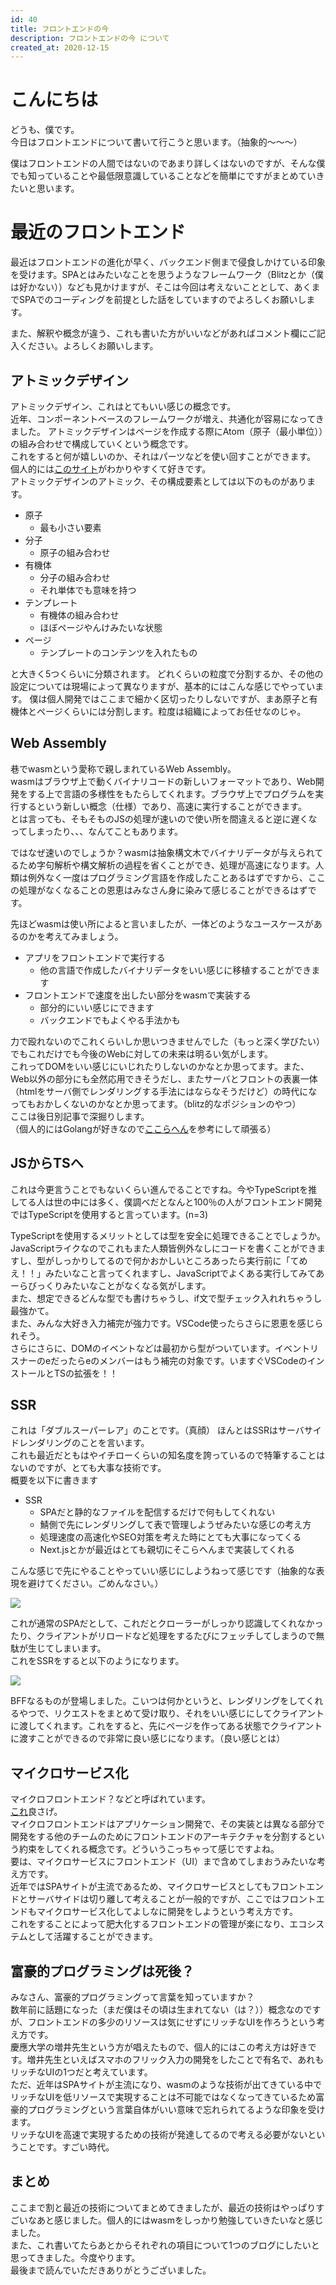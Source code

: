```yaml
---
id: 40
title: フロントエンドの今
description: フロントエンドの今 について
created_at: 2020-12-15
---
```


# こんにちは
どうも、僕です。  
今日はフロントエンドについて書いて行こうと思います。（抽象的〜〜〜）  
  
僕はフロントエンドの人間ではないのであまり詳しくはないのですが、そんな僕でも知っていることや最低限意識していることなどを簡単にですがまとめていきたいと思います。


# 最近のフロントエンド
最近はフロントエンドの進化が早く、バックエンド側まで侵食しかけている印象を受けます。SPAとはみたいなことを思うようなフレームワーク（Blitzとか（僕は好かない））なども見かけますが、そこは今回は考えないこととして、あくまでSPAでのコーディングを前提とした話をしていますのでよろしくお願いします。  

また、解釈や概念が違う、これも書いた方がいいなどがあればコメント欄にご記入ください。よろしくお願いします。

## アトミックデザイン
アトミックデザイン、これはとてもいい感じの概念です。  
近年、コンポーネントベースのフレームワークが増え、共通化が容易になってきました。
アトミックデザインはページを作成する際にAtom（原子（最小単位））の組み合わせで構成していくという概念です。  
これをすると何が嬉しいのか、それはパーツなどを使い回すことができます。  
個人的には[このサイト](https://uxdaystokyo.com/articles/glossary/atomic-design/)がわかりやすくて好きです。  
アトミックデザインのアトミック、その構成要素としては以下のものがあります。  

- 原子
  - 最も小さい要素
- 分子
  - 原子の組み合わせ
- 有機体
  - 分子の組み合わせ
  - それ単体でも意味を持つ
- テンプレート
  - 有機体の組み合わせ
  - ほぼページやんけみたいな状態
- ページ
  - テンプレートのコンテンツを入れたもの

と大きく5つくらいに分類されます。
どれくらいの粒度で分割するか、その他の設定については現場によって異なりますが、基本的にはこんな感じでやっています。
僕は個人開発ではここまで細かく区切ったりしないですが、まあ原子と有機体とページくらいには分割します。粒度は組織によってお任せなのじゃ。

## Web Assembly
巷でwasmという愛称で親しまれているWeb Assembly。  
wasmはブラウザ上で動くバイナリコードの新しいフォーマットであり、Web開発をする上で言語の多様性をもたらしてくれます。ブラウザ上でプログラムを実行するという新しい概念（仕様）であり、高速に実行することができます。  
とは言っても、そもそものJSの処理が速いので使い所を間違えると逆に遅くなってしまったり、、、なんてこともあります。  
  
ではなぜ速いのでしょうか？wasmは抽象構文木でバイナリデータが与えられてるため字句解析や構文解析の過程を省くことができ、処理が高速になります。人類は例外なく一度はプログラミング言語を作成したことあるはずですから、ここの処理がなくなることの恩恵はみなさん身に染みて感じることができるはずです。
  
先ほどwasmは使い所によると言いましたが、一体どのようなユースケースがあるのかを考えてみましょう。

- アプリをフロントエンドで実行する
  - 他の言語で作成したバイナリデータをいい感じに移植することができます
- フロントエンドで速度を出したい部分をwasmで実装する
  - 部分的にいい感じにできます
  - バックエンドでもよくやる手法かも

力で殴れないのでこれくらいしか思いつきませんでした（もっと深く学びたい）  
でもこれだけでも今後のWebに対しての未来は明るい気がします。  
これってDOMをいい感じにいじれたりしないのかなとか思ってます。また、Web以外の部分にも全然応用できそうだし、またサーバとフロントの表裏一体（htmlをサーバ側でレンダリングする手法にはならなそうだけど）の時代になってもおかしくないのかなとか思ってます。（blitz的なポジションのやつ）  
ここは後日別記事で深掘りします。  
（個人的にはGolangが好きなので[ここらへん](https://golangtokyo.github.io/codelab/go-webassembly/?index=codelab#4)を参考にして頑張る）

## JSからTSへ
これは今更言うことでもないくらい進んでることですね。今やTypeScriptを推してる人は世の中には多く、僕調べだとなんと100％の人がフロントエンド開発ではTypeScriptを使用すると言っています。(n=3)  
  

TypeScriptを使用するメリットとしては型を安全に処理できることでしょうか。  
JavaScriptライクなのでこれもまた人類皆例外なしにコードを書くことができますし、型がしっかりしてるので何かおかしいところあったら実行前に「てめえ！！」みたいなこと言ってくれますし、JavaScriptでよくある実行してみてあーらびっくりみたいなことがなくなる気がします。  
また、想定できるどんな型でも書けちゃうし、if文で型チェック入れれちゃうし最強かて。  
また、みんな大好き入力補完が強力です。VSCode使ったらさらに恩恵を感じられそう。  
さらにさらに、DOMのイベントなどは最初から型がついています。イベントリスナーのeだったらeのメンバーはもう補完の対象です。いますぐVSCodeのインストールとTSの拡張を！！  


## SSR
これは「ダブルスーパーレア」のことです。（真顔） 
ほんとはSSRはサーバサイドレンダリングのことを言います。  
これも最近だともはやイチローくらいの知名度を誇っているので特筆することはないのですが、とても大事な技術です。  
概要を以下に書きます

- SSR
  - SPAだと静的なファイルを配信するだけで何もしてくれない
  - 鯖側で先にレンダリングして表で管理しようぜみたいな感じの考え方
  - 処理速度の高速化やSEO対策を考えた時にとても大事になってくる
  - Next.jsとかが最近はとても親切にそこらへんまで実装してくれる

こんな感じで先にやることやっていい感じにしようねって感じです（抽象的な表現を避けてください。ごめんなさい。）  
  
![](../contents/images/c8012acd-4b46-41a2-aca9-1357787e46d3.jpeg)

これが通常のSPAだとして、これだとクローラーがしっかり認識してくれなかったり、クライアントがリロードなど処理をするたびにフェッチしてしまうので無駄が生じてしまいます。  
これをSSRをすると以下のようになります。  

![](../contents/images/46d53380-da3f-4cf3-a12f-2370b52d716c.jpeg)

BFFなるものが登場しました。こいつは何かというと、レンダリングをしてくれるやつで、リクエストをまとめて受け取り、それをいい感じにしてクライアントに渡してくれます。これをすると、先にページを作ってある状態でクライアントに渡すことができるので非常に良い感じになります。（良い感じとは）


## マイクロサービス化
マイクロフロントエンド？などと呼ばれています。  
[これ](https://martinfowler.com/articles/micro-frontends.html#InANutshell)良さげ。  
マイクロフロントエンドはアプリケーション開発で、その実装とは異なる部分で開発をする他のチームのためにフロントエンドのアーキテクチャを分割するという約束をしてくれる概念です。どういうこっちゃって感じですよね。  
要は、マイクロサービスにフロントエンド（UI）まで含めてしまおうみたいな考え方です。  
近年ではSPAサイトが主流であるため、マイクロサービスとしてもフロントエンドとサーバサイドは切り離して考えることが一般的ですが、ここではフロントエンドもマイクロサービス化してよしなに開発をしようという考え方です。  
これをすることによって肥大化するフロントエンドの管理が楽になり、エコシステムとして活躍することができます。  


## 富豪的プログラミングは死後？
みなさん、富豪的プログラミングって言葉を知っていますか？  
数年前に話題になった（まだ僕はその頃は生まれてない（は？））概念なのですが、フロントエンドの多少のリソースは気にせずにリッチなUIを作ろうという考え方です。  
慶應大学の増井先生という方が唱えたもので、個人的にはこの考え方は好きです。増井先生といえばスマホのフリック入力の開発をしたことで有名で、あれもリッチなUIの1つだと考えています。  
ただ、近年はSPAサイトが主流になり、wasmのような技術が出てきている中でリッチなUIを低リソースで実現することは不可能ではなくなってきているため富豪的プログラミングという言葉自体がいい意味で忘れられてるような印象を受けます。  
リッチなUIを高速で実現するための技術が発達してるので考える必要がないということです。すごい時代。

## まとめ
ここまで割と最近の技術についてまとめてきましたが、最近の技術はやっぱりすごいなあと感じました。個人的にはwasmをしっかり勉強していきたいなと感じました。  
また、これ書いてたらあとからそれぞれの項目について1つのブログにしたいと思ってきました。今度やります。  
最後まで読んでいただきありがとうございました。
